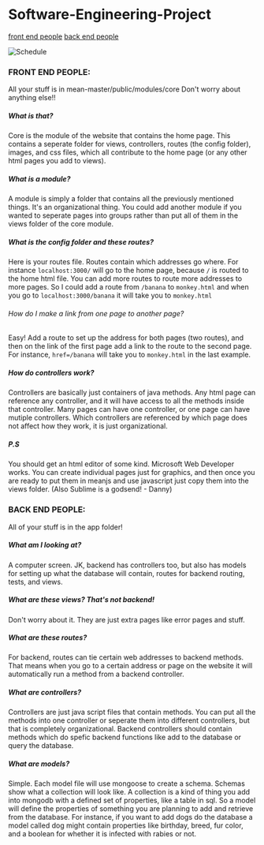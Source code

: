 Software-Engineering-Project
============================

[front end people](front-end-people:)
[back end people](back-end-people:)

![Schedule](http://freethoughtalliance.org/fta/wp-content/uploads/2012/01/schedule.jpg)
### FRONT END PEOPLE:
All your stuff is in mean-master/public/modules/core
Don't worry about anything else!!

##### What is that?
  Core is the module of the website that contains the home page. This contains a seperate folder for views, controllers, routes (the config folder), images, and css files, which all contribute to the home page (or any other html pages you add to views).
  
##### What is a module?
 A module is simply a folder that contains all the previously mentioned things. It's an organizational thing. You could add another module if you wanted to seperate pages into groups rather than put all of them in the views folder of the core module.
    
##### What is the config folder and these routes?
Here is your routes file. Routes contain which addresses go where. For instance `localhost:3000/` will go to the home page, because `/` is routed to the home html file. You can add more routes to route more addresses to more pages. So I could add a route from `/banana` to `monkey.html` and when you go to `localhost:3000/banana` it will take you to `monkey.html`
    
###### How do I make a link from one page to another page?
Easy! Add a route to set up the address for both pages (two routes), and then on the link of the first page add a link to the route to the second page. For instance, `href=/banana` will take you to `monkey.html` in the last example.

##### How do controllers work?
  Controllers are basically just containers of java methods. Any html page can reference any controller, and it will have access to all the methods inside that controller. Many pages can have one controller, or one page can have mutiple controllers. Which controllers are referenced by which page does not affect how they work, it is just organizational.

##### P.S
You should get an html editor of some kind. Microsoft Web Developer works. You can create individual pages just for graphics, and then once you are ready to put them in meanjs and use javascript just copy them into the views folder. (Also Sublime is a godsend! - Danny)
  
###  BACK END PEOPLE:
All of your stuff is in the app folder!

##### What am I looking at?
  A computer screen. JK, backend has controllers too, but also has models for setting up what the database will contain, routes for backend routing, tests, and views.

##### What are these views? That's not backend!
  Don't worry about it. They are just extra pages like error pages and stuff.
  
##### What are these routes?
  For backend, routes can tie certain web addresses to backend methods. That means when you go to a certain address or page on the website it will automatically run a method from a backend controller.
  
##### What are controllers?
  Controllers are just java script files that contain methods. You can put all the methods into one controller or seperate them into different controllers, but that is completely organizational. Backend controllers should contain methods which do spefic backend functions like add to the database or query the database.
  
##### What are models?
Simple. Each model file will use mongoose to create a schema. Schemas show what a collection will look like. A collection is a kind of thing you add into mongodb with a defined set of properties, like a table in sql. So a model will define the properties of something you are planning to add and retrieve from the database. For instance, if you want to add dogs do the database a model called dog might contain properties like birthday, breed, fur color, and a boolean for whether it is infected with rabies or not.
